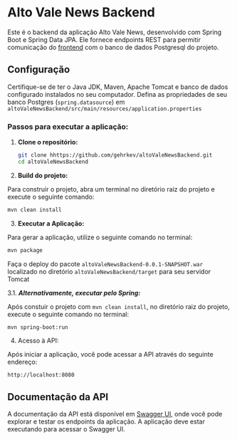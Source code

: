 # Alto Vale News Backend

Este é o backend da aplicação Alto Vale News, desenvolvido com Spring Boot e Spring Data JPA.
Ele fornece endpoints REST para permitir comunicação do [frontend](https://github.com/AndreHLudwig/altoValeNewsPhp_front) com o banco de dados Postgresql do projeto.

## Configuração

Certifique-se de ter o Java JDK, Maven, Apache Tomcat e banco de dados configurado instalados no seu computador.
Defina as propriedades de seu banco Postgres (```spring.datasource```) em `altoValeNewsBackend/src/main/resources/application.properties`

### Passos para executar a aplicação:

1. **Clone o repositório:**

   ```bash
   git clone hhttps://github.com/gehrkev/altoValeNewsBackend.git
   cd altoValeNewsBackend
   ```

2. **Build do projeto:**

Para construir o projeto, abra um terminal no diretório raiz do projeto e execute o seguinte comando:

  ```bash
  mvn clean install
  ```

3. **Executar a Aplicação:**

Para gerar a aplicação, utilize o seguinte comando no terminal:

  ```bash
  mvn package
  ```

Faça o deploy do pacote ```altoValeNewsBackend-0.0.1-SNAPSHOT.war``` localizado no diretório `altoValeNewsBackend/target` para seu servidor Tomcat

3.1. ***Alternativamente, executar pelo Spring:***

Após constuir o projeto com ```mvn clean install```, no diretório raiz do projeto, execute o seguinte comando no terminal:
   
   ```bash
   mvn spring-boot:run
   ```

4. Acesso à API:

Após iniciar a aplicação, você pode acessar a API através do seguinte endereço:

```http://localhost:8080```

## Documentação da API

A documentação da API está disponível em [Swagger UI](http://localhost:8080/swagger-ui.html), onde você pode explorar e testar os endpoints da aplicação. A aplicação deve estar executando para acessar o Swagger UI.
